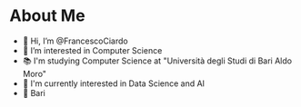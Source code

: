 # About Me
- 👋 Hi, I’m @FrancescoCiardo
- 👀 I’m interested in Computer Science
- 📚 I'm studying Computer Science at "Università degli Studi di Bari Aldo Moro"
- 🌱 I'm currently interested in Data Science and AI
- 📍 Bari


<!---
FrancescoCiardo/FrancescoCiardo is a ✨ special ✨ repository because its `README.md` (this file) appears on your GitHub profile.
You can click the Preview link to take a look at your changes.
--->
